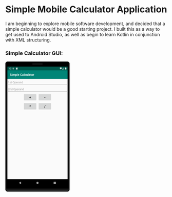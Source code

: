 Simple Mobile Calculator Application
===================================
I am beginning to explore mobile software development, and decided that a simple calculator would be a good starting project. I built this as a way to get used to Android Studio, as well as begin to learn Kotlin in conjunction with XML structuring.

### Simple Calculator GUI:
<img src="./Screenshot/screenshot.png" alt="drawing" width="200"/>
